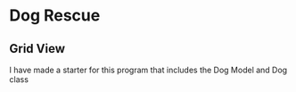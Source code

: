 # Dog Rescue

## Grid View
I have made a starter for this program that includes the 
Dog Model and Dog class 